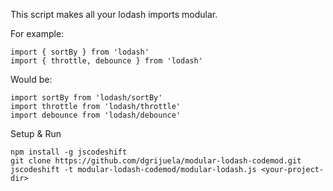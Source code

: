This script makes all your lodash imports modular.

For example:

```
import { sortBy } from 'lodash'
import { throttle, debounce } from 'lodash'
```

Would be:

```
import sortBy from 'lodash/sortBy'
import throttle from 'lodash/throttle'
import debounce from 'lodash/debounce'
```

Setup & Run

```
npm install -g jscodeshift
git clone https://github.com/dgrijuela/modular-lodash-codemod.git
jscodeshift -t modular-lodash-codemod/modular-lodash.js <your-project-dir>
```
